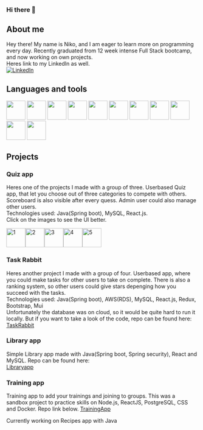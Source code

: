### Hi there 👋

## About me
Hey there! My name is Niko, and I am eager to learn more on programming every day. Recently graduated from 12 week intense Full Stack bootcamp, and now working on own projects.     
Heres link to my LinkedIn as well.    
[![LinkedIn](https://img.shields.io/badge/LinkedIn-blue?style=flat-square&logo=linkedin&labelColor=blue)](https://www.linkedin.com/in/niko-rappe-883001263/)

## Languages and tools
    
<div>
  <img src="https://is.mediadelivery.fi/img/468/bccec86c243846a3b23e636a05d9110b.jpg" width="50px" height="50px">
  <img src="https://cdn4.iconfinder.com/data/icons/logos-3/454/nodejs-new-pantone-white-512.png" width="50px" height="50px">
  <img src="https://upload.wikimedia.org/wikipedia/commons/thumb/6/6a/JavaScript-logo.png/800px-JavaScript-logo.png" width="50px">
  <img src="https://w7.pngwing.com/pngs/915/519/png-transparent-typescript-hd-logo-thumbnail.png" width="50px" height="50px">
  <img src="https://cdn.iconscout.com/icon/free/png-256/free-react-1-282599.png?f=webp" width="50px">
  <img src="https://img.favpng.com/6/2/11/redux-react-javascript-freecodecamp-npm-png-favpng-6F2x50visKuC0trBQ0952Cm1E_t.jpg" width="50px" height="50px">
  <img src="https://www.inovex.de/wp-content/uploads/Amazon_Web_Services_Logo-kl.png" width="50px" height="50px">
  <img src="https://upload.wikimedia.org/wikipedia/fi/thumb/e/e0/MySQL-n_logo.svg/1200px-MySQL-n_logo.svg.png" width="50px" height="50px">
  <img src="https://images.g2crowd.com/uploads/product/image/large_detail/large_detail_251be2af3ae607c45c14e816eaa1cf41/postgresql.png" width="50px" height="50px">
  <img src="https://upload.wikimedia.org/wikipedia/commons/thumb/1/17/GraphQL_Logo.svg/1200px-GraphQL_Logo.svg.png" width="50px" height="50px">
  <img src="https://www.devopsmadness.com/images/dockerventure_1/docker_logo.png" width="50px" height="50px">
</div>

## Projects
### Quiz app
Heres one of the projects I made with a group of three. Userbased Quiz app, that let you choose out of three categories to compete with others. Scoreboard is also visible after every quess. Admin user could also manage other users.      
Technologies used: Java(Spring boot), MySQL, React.js.      
Click on the images to see the UI better.

<img width="50px" height="50px" alt="1" src="https://github.com/Spirilo/Spirilo/assets/101670946/e0746af2-15d3-43d7-9c20-59e9028ee7c3"><img width="50px" height="50px" alt="2" src="https://github.com/Spirilo/Spirilo/assets/101670946/e517b0ab-c6ef-479e-8722-6d00c3fd376c"><img width="50px" height="50px" alt="3" src="https://github.com/Spirilo/Spirilo/assets/101670946/6e72907d-771d-44b9-b6f0-6be9094eff29"><img width="50px" height="50px" alt="4" src="https://github.com/Spirilo/Spirilo/assets/101670946/9b40d83b-a60d-4812-8c70-4cbea1dbf405"><img width="50px" height="50px" alt="5" src="https://github.com/Spirilo/Spirilo/assets/101670946/f434ac6f-5abf-4e91-94a9-ca74709129d3">

### Task Rabbit
Heres another project I made with a group of four. Userbased app, where you could make tasks for other users to take on complete. There is also a ranking system, so other users could give stars depenging how you succeed with the tasks.      
Technologies used: Java(Spring boot), AWS(RDS), MySQL, React.js, Redux, Bootstrap, Mui       
Unfortunately the database was on cloud, so it would be quite hard to run it locally. But if you want to take a look of the code, repo can be found here:     
[TaskRabbit](https://github.com/Spirilo/task-rabbit)      

### Library app
Simple Library app made with Java(Spring boot, Spring security), React and MySQL. Repo can be found here:    
[Libraryapp](https://github.com/Spirilo/library-app)       

### Training app
Training app to add your trainings and joining to groups. This was a sandbox project to practice skills on Node.js, ReactJS, PostgreSQL, CSS and Docker. Repo link below.
[TrainingApp](https://github.com/Spirilo/training-app)

Currently working on Recipes app with Java
